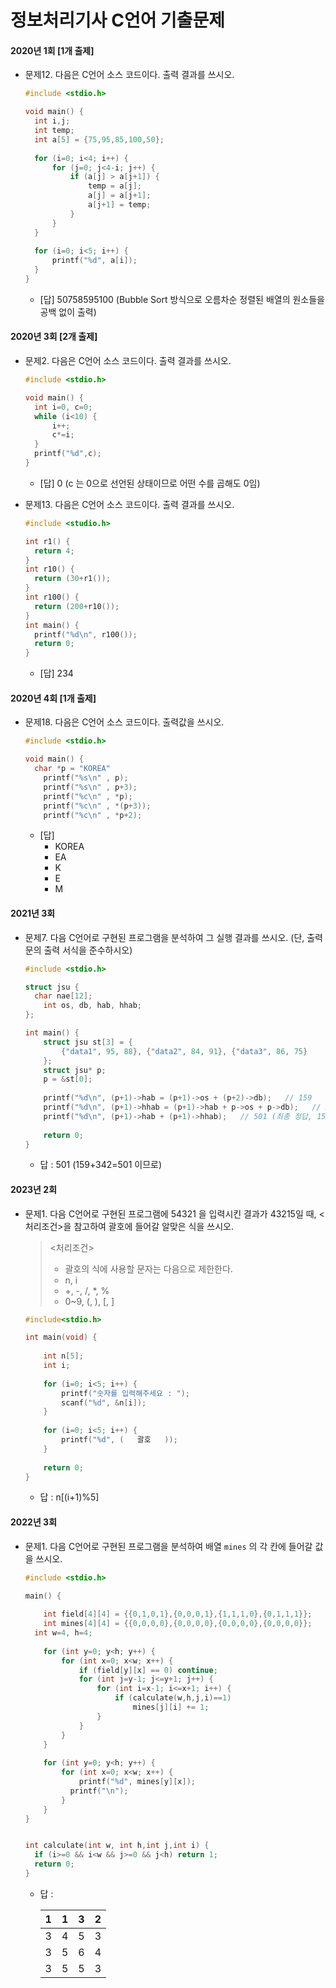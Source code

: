 # 정보처리기사 C언어 기출문제



#### 2020년 1회 [1개 출제]

- 문제12. 다음은 C언어 소스 코드이다. 출력 결과를 쓰시오.

  ```c
  #include <stdio.h>
  
  void main() {
  	int i,j;
  	int temp;
  	int a[5] = {75,95,85,100,50};
    
  	for (i=0; i<4; i++) {
  		for (j=0; j<4-i; j++) {
  			if (a[j] > a[j+1]) {
  				temp = a[j];
  				a[j] = a[j+1];
  				a[j+1] = temp;
  			}
  		}
  	}
        
  	for (i=0; i<5; i++) {
  		printf("%d", a[i]);
  	}
  }
  ```

  - [답] 50758595100 (Bubble Sort 방식으로 오름차순 정렬된 배열의 원소들을 공백 없이 출력)



#### 2020년 3회 [2개 출제]

- 문제2. 다음은 C언어 소스 코드이다. 출력 결과를 쓰시오.

  ```c
  #include <stdio.h>
  
  void main() {
  	int i=0, c=0;
  	while (i<10) {
  		i++;
  		c*=i;
  	}
  	printf("%d",c);
  }
  ```

  - [답]  0  (c 는 0으로 선언된 상태이므로 어떤 수를 곱해도 0임)

- 문제13. 다음은 C언어 소스 코드이다. 출력 결과를 쓰시오.

  ```c
  #include <studio.h>
  
  int r1() {
  	return 4;
  }
  int r10() {
  	return (30+r1());
  }
  int r100() {
  	return (200+r10());
  }
  int main() {
  	printf("%d\n", r100());
  	return 0;
  }
  ```

  - [답] 234



#### 2020년 4회 [1개 출제]

- 문제18. 다음은 C언어 소스 코드이다. 출력값을 쓰시오.

  ```c
  #include <stdio.h>
  
  void main() {
  	char *p = "KOREA"
      printf("%s\n" , p);
      printf("%s\n" , p+3);
      printf("%c\n" , *p);
      printf("%c\n" , *(p+3));
      printf("%c\n" , *p+2);
  ```

  - [답] 
    - KOREA
    - EA
    - K
    - E
    - M



#### 2021년 3회

- 문제7. 다음 C언어로 구현된 프로그램을 분석하여 그 실행 결과를 쓰시오. (단, 출력문의 출력 서식을 준수하시오)

  ```c
  #include <stdio.h>
  
  struct jsu {
  	char nae[12];
      int os, db, hab, hhab;
  };
  
  int main() {
      struct jsu st[3] = {
          {"data1", 95, 88}, {"data2", 84, 91}, {"data3", 86, 75}
      };
      struct jsu* p;
      p = &st[0];
      
      printf("%d\n", (p+1)->hab = (p+1)->os + (p+2)->db);   // 159
      printf("%d\n", (p+1)->hhab = (p+1)->hab + p->os + p->db);   // 342
      printf("%d\n", (p+1)->hab + (p+1)->hhab);   // 501 (최종 정답, 159+342)
      
      return 0;
  }
  ```

  - 답 : 501 (159+342=501 이므로)



#### 2023년 2회

- 문제1. 다음 C언어로 구현된 프로그램에 54321 을 입력시킨 결과가 43215일 때, <처리조건>을 참고하여 괄호에 들어갈 알맞은 식을 쓰시오.
  
  > <처리조건>
  >
  > - 괄호의 식에 사용할 문자는 다음으로 제한한다.
  > - n, i
  > - +, -, /, *, %
  > - 0~9, (, ), [, ]
  ```C
  #include<stdio.h>
  
  int main(void) {
      
      int n[5];
      int i;  
      
      for (i=0; i<5; i++) {
          printf("숫자를 입력해주세요 : ");
          scanf("%d", &n[i]);
      }
      
      for (i=0; i<5; i++) {   
          printf("%d", (   괄호   ));
      }
      
      return 0;
  }
  ```
  - 답 : n[(i+1)%5]



#### 2022년 3회

- 문제1. 다음 C언어로 구현된 프로그램을 분석하여 배열 `mines` 의 각 칸에 들어갈 값을 쓰시오.

  ```c
  #include <stdio.h>
  
  main() {
   
      int field[4][4] = {{0,1,0,1},{0,0,0,1},{1,1,1,0},{0,1,1,1}};
      int mines[4][4] = {{0,0,0,0},{0,0,0,0},{0,0,0,0},{0,0,0,0}}; 
  	int w=4, h=4;
      
      for (int y=0; y<h; y++) {
          for (int x=0; x<w; x++) {
              if (field[y][x] == 0) continue;
              for (int j=y-1; j<=y+1; j++) {
                  for (int i=x-1; i<=x+1; i++) {
                      if (calculate(w,h,j,i)==1)
                          mines[j][i] += 1;
                  }
              }
          }
      }
      
      for (int y=0; y<h; y++) {
          for (int x=0; x<w; x++) {
              printf("%d", mines[y][x]);
          	printf("\n");
          }
      }
  }    
  
  
  int calculate(int w, int h,int j,int i) {
  	if (i>=0 && i<w && j>=0 && j<h) return 1;
  	return 0;
  }
  ```

  - 답 : 

    | 1    | 1    | 3    | 2    |
    | ---- | ---- | ---- | ---- |
    | 3    | 4    | 5    | 3    |
    | 3    | 5    | 6    | 4    |
    | 3    | 5    | 5    | 3    |
